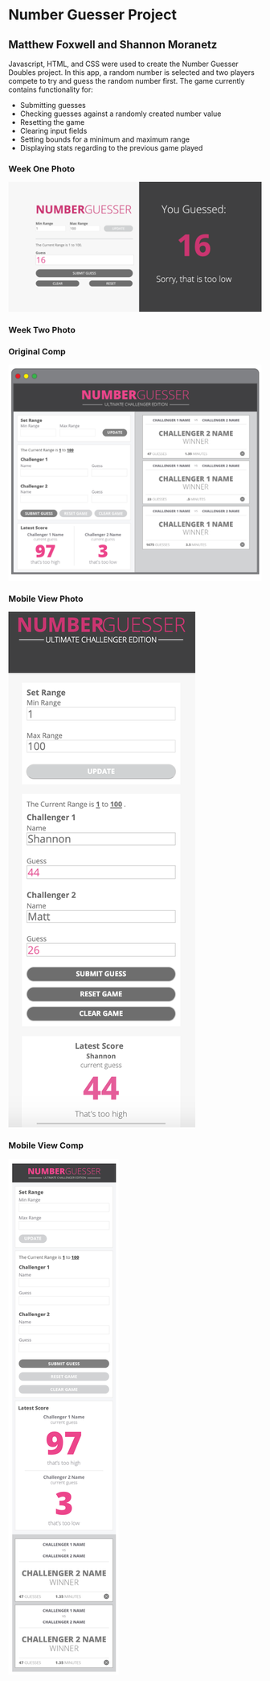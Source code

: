 # Number Guesser Project
## Matthew Foxwell and Shannon Moranetz

Javascript, HTML, and CSS were used to create the Number Guesser Doubles project. In this app, a random number is selected and two players compete to try and guess the random number first. The game currently contains functionality for:

- Submitting guesses 
- Checking guesses against a randomly created number value
- Resetting the game 
- Clearing input fields
- Setting bounds for a minimum and maximum range
- Displaying stats regarding to the previous game played

### Week One Photo

![Week One Photo](images/screen1.png)

### Week Two Photo

<!-- [!] [Week One Photo] (images/screen2.png) -->

### Original Comp

![Week One Photo](images/screen3.jpg)

### Mobile View Photo

![Mobile View Photo](images/screen4.png)

### Mobile View Comp

![Week One Photo](images/screen5.jpg)